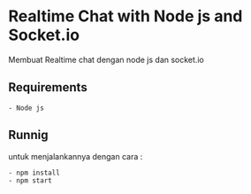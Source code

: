 # Realtime Chat with Node js and Socket.io

Membuat Realtime chat dengan node js dan socket.io

## Requirements
    - Node js

## Runnig

untuk menjalankannya dengan cara :

    - npm install
    - npm start
